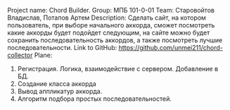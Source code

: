 Project name: Chord Builder.
Group: МПБ 101-0-01
Team: Старовойтов Владислав, Потапов Артем
Description: Сделать сайт, на котором пользователь, при выборе начального аккорда, сможет посмотреть какие аккорды будет подойдет следующим, на сайте можно будет сохранить последовательность аккордов, а также посмотреть лучшие последовательности.
Link to GitHub: https://github.com/unmei211/chord-collector
Plane:
1. Регистрация. Логика, взаимодействие с сервером. Добавление в БД.
2. Создание класса аккорда
3. Вывод аппликатур аккорда.
4. Алгоритм подбора простых последовательностей. 

